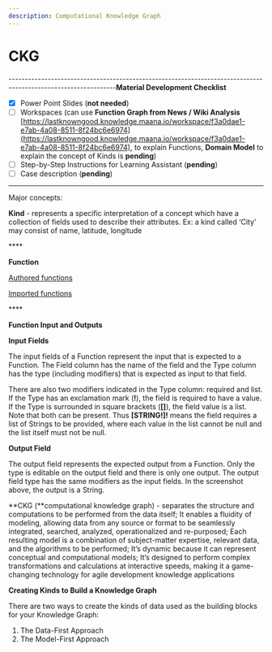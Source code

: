 ```yaml
---
description: Computational Knowledge Graph
---
```


# CKG

---------------------------------------------------------------------------------------------------------------**Material Development Checklist**

* [x] Power Point Slides \(**not needed**\)
* [ ] Workspaces \(can use **Function Graph from News / Wiki Analysis** [https://lastknowngood.knowledge.maana.io/workspace/f3a0dae1-e7ab-4a08-8511-8f24bc6e6974](https://lastknowngood.knowledge.maana.io/workspace/f3a0dae1-e7ab-4a08-8511-8f24bc6e6974), to explain Functions, **Domain Model** to explain the concept of Kinds is **pending**\)
* [ ] Step-by-Step Instructions for Learning Assistant \(**pending**\)
* [ ] Case description \(**pending**\)

---------------------------------------------------------------------------------------------------------------

Major concepts:

**Kind** - represents a specific interpretation of a concept which have a collection of fields used to describe their attributes. Ex: a kind called ‘City’ may consist of name, latitude, longitude 

\*\*\*\*

**Function**

[Authored functions ](https://maana.gitbook.io/q/product-guide/getting-started-with-maana/building-knowledge-layers/understanding-functions#authored-functions)

[Imported functions](https://maana.gitbook.io/q/product-guide/getting-started-with-maana/building-knowledge-layers/understanding-functions#imported-functions)

\*\*\*\*

**Function Input and Outputs**

**Input Fields**

The input fields of a Function represent the input that is expected to a Function. The Field column has the name of the field and the Type column has the type \(including modifiers\) that is expected as input to that field.

There are also two modifiers indicated in the Type column: required and list. If the Type has an exclamation mark \(**!**\), the field is required to have a value. If the Type is surrounded in square brackets \(**\[\]**\), the field value is a list. Note that both can be present. Thus **\[STRING!\]!** means the field requires a list of Strings to be provided, where each value in the list cannot be null and the list itself must not be null.

**Output Field**

The output field represents the expected output from a Function. Only the type is editable on the output field and there is only one output. The output field type has the same modifiers as the input fields. In the screenshot above, the output is a String.



**CKG \(**computational knowledge graph\) - separates the structure and computations to be performed from the data itself; It enables a fluidity of modeling, allowing data from any source or format to be seamlessly integrated, searched, analyzed, operationalized and re-purposed; Each resulting model is a combination of subject-matter expertise, relevant data, and the algorithms to be performed; It’s dynamic because it can represent conceptual and computational models; It’s designed to perform complex transformations and calculations at interactive speeds, making it a game-changing technology for agile development knowledge applications

**Creating Kinds to Build a Knowledge Graph** 

There are two ways to create the kinds of data used as the building blocks for your Knowledge Graph:

1. The Data-First Approach
2. The Model-First Approach

